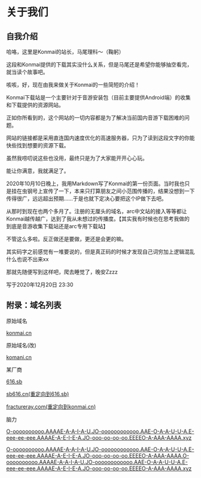 # 关于我们

## 自我介绍

哈咯，这里是Konmai的站长，马尾理科～（鞠躬）

这段和Konmai提供的下载其实没什么关系，但是马尾还是希望你能够抽空看完，就当读个故事吧。

咳咳，好，现在由我来做关于Konmai的一些简短的介绍！

Konmai下载站是一个主要针对于音游安装包（目前主要提供Android端）的收集和下载提供的资源网站。

正如你所看到的，这个网站的一切内容都是为了解决当前国内音游下载困难的问题。

网站的链接都是采用直连国内速度优化的高速服务器，只为了读到这段文字的你能快些找到想要的资源下载。

虽然我唠叨说这些也没用，最终只是为了大家能开开心心玩。

能让你满意，我就满足了。

2020年10月10日晚上，我用Markdown写了Konmai的第一份页面。当时我也只是挂在虫钢号上宣传了一下，本来只打算朋友之间小范围传播的，结果没想到一下传得很广，远远超出预期……于是也就下定决心要把这个IP做下去吧。

从那时到现在也两个多月了。注册的无厘头的域名，arc中文站的接入等等都让Konmai越传越广，达到了我从未想过的传播度。【其实我有时候也在思考我做的到底是音游收集下载站还是arc专用下载站】

不管这么多啦。反正做还是要做，更还是会更的嘛。

其实码字之前感觉有一堆要说的，但是真正码的时候才发现自己词穷加上逻辑混乱什么也说不出来xx

那就先随便写到这样吧，爬去睡觉了，晚安Zzzz

写于2020年12月20日 23:30

## 附录：域名列表

原始域名

[konmai.cn](https://konmai.cn)

原始域名(改)

[komani.cn](https://komani.cn)

某厂商

[616.sb](https://616.sb)

[sb616.cn(重定向到616.sb)](https://sb616.cn)

[fractureray.com(重定向到konmai.cn)](https://fractureray.com)

脑力

[O-oooooooooo.AAAAE-A-A-I-A-U.JO-oooooooooooo.AAE-O-A-A-U-U-A.E-eee-ee-eee.AAAAE-A-E-I-E-A.JO-ooo-oo-oo-oo.EEEEO-A-AAA-AAAA.xyz](https://O-oooooooooo.AAAAE-A-A-I-A-U.JO-oooooooooooo.AAE-O-A-A-U-U-A.E-eee-ee-eee.AAAAE-A-E-I-E-A.JO-ooo-oo-oo-oo.EEEEO-A-AAA-AAAA.xyz)

[O-oooooooooo.AAAAE-A-A-I-A-U.JO-oooooooooooo.AAE-O-A-A-U-U-A.E-eee-ee-eee.AAAAE-A-E-I-E-A.JO-ooo-oo-oo-oo.EEEEO-A-AAA-AAAA.O-oooooooooo.AAAAE-A-A-I-A-U.JO-oooooooooooo.AAE-O-A-A-U-U-A.E-eee-ee-eee.AAAAE-A-E-I-E-A.JO-ooo-oo-oo-oo.EEEEO-A-AAA-AAAA.xyz](https://O-oooooooooo.AAAAE-A-A-I-A-U.JO-oooooooooooo.AAE-O-A-A-U-U-A.E-eee-ee-eee.AAAAE-A-E-I-E-A.JO-ooo-oo-oo-oo.EEEEO-A-AAA-AAAA.O-oooooooooo.AAAAE-A-A-I-A-U.JO-oooooooooooo.AAE-O-A-A-U-U-A.E-eee-ee-eee.AAAAE-A-E-I-E-A.JO-ooo-oo-oo-oo.EEEEO-A-AAA-AAAA.xyz)
